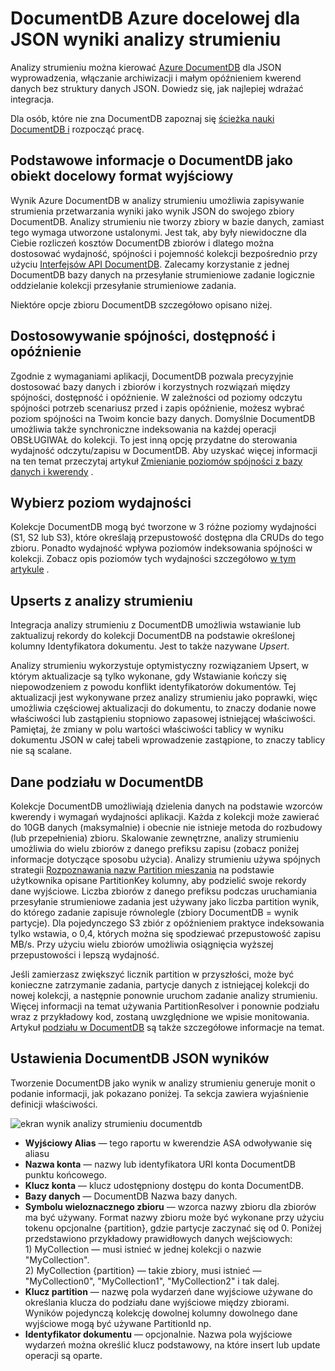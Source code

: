 <properties
    pageTitle="Dane wyjściowe JSON analizy strumieniu | Microsoft Azure"
    description="Dowiedz się, jak analizy strumieniu można kierować Azure DocumentDB wyników JSON, archiwizowanie danych i kwerendy małym opóźnieniem niestrukturalne danych JSON."
    keywords="Wynik JSON"
    documentationCenter=""
    services="stream-analytics,documentdb"
    authors="jeffstokes72"
    manager="jhubbard"
    editor="cgronlun"/>

<tags
    ms.service="stream-analytics"
    ms.devlang="na"
    ms.topic="article"
    ms.tgt_pltfrm="na"
    ms.workload="data-services"
    ms.date="09/26/2016"
    ms.author="jeffstok"/>

# <a name="target-azure-documentdb-for-json-output-from-stream-analytics"></a>DocumentDB Azure docelowej dla JSON wyniki analizy strumieniu

Analizy strumieniu można kierować [Azure DocumentDB](https://azure.microsoft.com/services/documentdb/) dla JSON wyprowadzenia, włączanie archiwizacji i małym opóźnieniem kwerend danych bez struktury danych JSON. Dowiedz się, jak najlepiej wdrażać integracja.

Dla osób, które nie zna DocumentDB zapoznaj się [ścieżka nauki DocumentDB i](https://azure.microsoft.com/documentation/learning-paths/documentdb/) rozpocząć pracę.

## <a name="basics-of-documentdb-as-an-output-target"></a>Podstawowe informacje o DocumentDB jako obiekt docelowy format wyjściowy
Wynik Azure DocumentDB w analizy strumieniu umożliwia zapisywanie strumienia przetwarzania wyniki jako wynik JSON do swojego zbiory DocumentDB. Analizy strumieniu nie tworzy zbiory w bazie danych, zamiast tego wymaga utworzone ustalonymi. Jest tak, aby były niewidoczne dla Ciebie rozliczeń kosztów DocumentDB zbiorów i dlatego można dostosować wydajność, spójności i pojemność kolekcji bezpośrednio przy użyciu [Interfejsów API DocumentDB](https://msdn.microsoft.com/library/azure/dn781481.aspx). Zalecamy korzystanie z jednej DocumentDB bazy danych na przesyłanie strumieniowe zadanie logicznie oddzielanie kolekcji przesyłanie strumieniowe zadania.

Niektóre opcje zbioru DocumentDB szczegółowo opisano niżej.

## <a name="tune-consistency-availability-and-latency"></a>Dostosowywanie spójności, dostępność i opóźnienie

Zgodnie z wymaganiami aplikacji, DocumentDB pozwala precyzyjnie dostosować bazy danych i zbiorów i korzystnych rozwiązań między spójności, dostępność i opóźnienie. W zależności od poziomy odczytu spójności potrzeb scenariusz przed i zapis opóźnienie, możesz wybrać poziom spójności na Twoim koncie bazy danych. Domyślnie DocumentDB umożliwia także synchroniczne indeksowania na każdej operacji OBSŁUGIWAŁ do kolekcji. To jest inną opcję przydatne do sterowania wydajność odczytu/zapisu w DocumentDB. Aby uzyskać więcej informacji na ten temat przeczytaj artykuł [Zmienianie poziomów spójności z bazy danych i kwerendy](../documentdb/documentdb-consistency-levels.md) .

## <a name="choose-a-performance-level"></a>Wybierz poziom wydajności

Kolekcje DocumentDB mogą być tworzone w 3 różne poziomy wydajności (S1, S2 lub S3), które określają przepustowość dostępna dla CRUDs do tego zbioru. Ponadto wydajność wpływa poziomów indeksowania spójności w kolekcji. Zobacz opis poziomów tych wydajności szczegółowo [w tym artykule](../documentdb/documentdb-performance-levels.md) .

## <a name="upserts-from-stream-analytics"></a>Upserts z analizy strumieniu

Integracja analizy strumieniu z DocumentDB umożliwia wstawianie lub zaktualizuj rekordy do kolekcji DocumentDB na podstawie określonej kolumny Identyfikatora dokumentu. Jest to także nazywane *Upsert*.

Analizy strumieniu wykorzystuje optymistyczny rozwiązaniem Upsert, w którym aktualizacje są tylko wykonane, gdy Wstawianie kończy się niepowodzeniem z powodu konflikt identyfikatorów dokumentów. Tej aktualizacji jest wykonywane przez analizy strumieniu jako poprawki, więc umożliwia częściowej aktualizacji do dokumentu, to znaczy dodanie nowe właściwości lub zastąpieniu stopniowo zapasowej istniejącej właściwości. Pamiętaj, że zmiany w polu wartości właściwości tablicy w wyniku dokumentu JSON w całej tabeli wprowadzenie zastąpione, to znaczy tablicy nie są scalane.

## <a name="data-partitioning-in-documentdb"></a>Dane podziału w DocumentDB

Kolekcje DocumentDB umożliwiają dzielenia danych na podstawie wzorców kwerendy i wymagań wydajności aplikacji. Każda z kolekcji może zawierać do 10GB danych (maksymalnie) i obecnie nie istnieje metoda do rozbudowy (lub przepełnienia) zbioru. Skalowanie zewnętrzne, analizy strumieniu umożliwia do wielu zbiorów z danego prefiksu zapisu (zobacz poniżej informacje dotyczące sposobu użycia). Analizy strumieniu używa spójnych strategii [Rozpoznawania nazw Partition mieszania](https://msdn.microsoft.com/library/azure/microsoft.azure.documents.partitioning.hashpartitionresolver.aspx) na podstawie użytkownika opisane PartitionKey kolumny, aby podzielić swoje rekordy dane wyjściowe. Liczba zbiorów z danego prefiksu podczas uruchamiania przesyłanie strumieniowe zadania jest używany jako liczba partition wynik, do którego zadanie zapisuje równolegle (zbiory DocumentDB = wynik partycje). Dla pojedynczego S3 zbiór z opóźnieniem praktyce indeksowania tylko wstawia, o 0,4, których można się spodziewać przepustowość zapisu MB/s. Przy użyciu wielu zbiorów umożliwia osiągnięcia wyższej przepustowości i lepszą wydajność.

Jeśli zamierzasz zwiększyć licznik partition w przyszłości, może być konieczne zatrzymanie zadania, partycje danych z istniejącej kolekcji do nowej kolekcji, a następnie ponownie uruchom zadanie analizy strumieniu. Więcej informacji na temat używania PartitionResolver i ponownie podziału wraz z przykładowy kod, zostaną uwzględnione we wpisie monitowania. Artykuł [podziału w DocumentDB](../articles/documentdb-partition-data.md#developing-a-partitioned-application) są także szczegółowe informacje na temat.

## <a name="documentdb-settings-for-json-output"></a>Ustawienia DocumentDB JSON wyników

Tworzenie DocumentDB jako wynik w analizy strumieniu generuje monit o podanie informacji, jak pokazano poniżej. Ta sekcja zawiera wyjaśnienie definicji właściwości.

![ekran wynik analizy strumieniu documentdb](media/stream-analytics-documentdb-output/stream-analytics-documentdb-output.png)  

-   **Wyjściowy Alias** — tego raportu w kwerendzie ASA odwoływanie się aliasu  
-   **Nazwa konta** — nazwy lub identyfikatora URI konta DocumentDB punktu końcowego.  
-   **Klucz konta** — klucz udostępniony dostępu do konta DocumentDB.  
-   **Bazy danych** — DocumentDB Nazwa bazy danych.  
-   **Symbolu wieloznacznego zbioru** — wzorca nazwy zbioru dla zbiorów ma być używany. Format nazwy zbioru może być wykonane przy użyciu tokenu opcjonalne {partition}, gdzie partycje zaczynać się od 0. Poniżej przedstawiono przykładowy prawidłowych danych wejściowych:  
   1\) MyCollection — musi istnieć w jednej kolekcji o nazwie "MyCollection".  
   2\) MyCollection {partition} — takie zbiory, musi istnieć — "MyCollection0", "MyCollection1", "MyCollection2" i tak dalej.  
-   **Klucz partition** — nazwę pola wydarzeń dane wyjściowe używane do określania klucza do podziału dane wyjściowe między zbiorami. Wyników pojedynczą kolekcję dowolnej kolumny dowolnego dane wyjściowe mogą być używane PartitionId np.  
-   **Identyfikator dokumentu** — opcjonalnie. Nazwa pola wyjściowe wydarzeń można określić klucz podstawowy, na które insert lub update operacji są oparte.  

